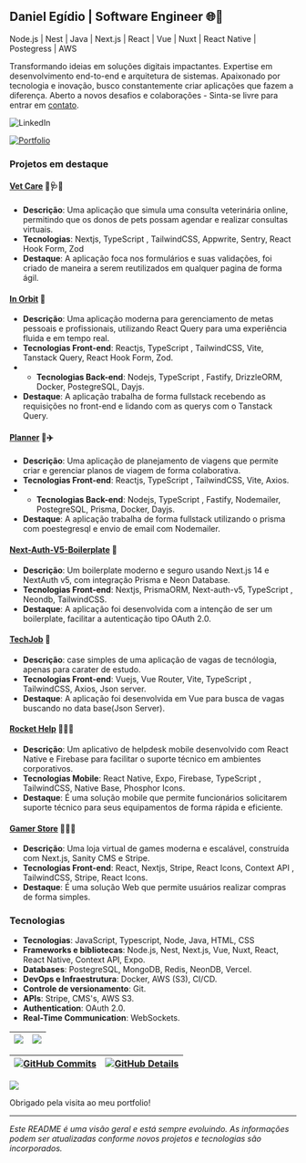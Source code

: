 ## Daniel Egídio | Software Engineer 🌐📱

Node.js | Nest | Java | Next.js | React | Vue | Nuxt | React Native | Postegress | AWS 

Transformando ideias em soluções digitais impactantes. Expertise em desenvolvimento end-to-end e arquitetura de sistemas. Apaixonado por tecnologia e inovação, busco constantemente criar aplicações que fazem a diferença. Aberto a novos desafios e colaborações - Sinta-se livre para entrar em [contato](mailto:danielegidioti@gmail.com).

![LinkedIn](https://img.shields.io/badge/LinkedIn-0077B5?style=for-the-badge&logo=linkedin&logoColor=white)

[![Portfolio](https://img.shields.io/badge/Portfolio-Visit%20My%20Site-blue)](https://daniel-egidio.netlify.app/)

### **Projetos em destaque**

#### [Vet Care](https://github.com/DanielEgiidio/VetCare) 🐶🩺📅

- **Descrição**: Uma aplicação que simula uma consulta veterinária online, permitindo que os donos de pets possam agendar e realizar consultas virtuais.
- **Tecnologias**: Nextjs, TypeScript , TailwindCSS, Appwrite, Sentry, React Hook Form, Zod
- **Destaque**: A aplicação foca nos formulários e suas validações, foi criado de maneira a serem reutilizados em qualquer pagina de forma ágil.

#### [In Orbit](https://github.com/DanielEgiidio/in-orbit-frontend) 📅

- **Descrição**: Uma aplicação moderna para gerenciamento de metas pessoais e profissionais, utilizando React Query para uma experiência fluida e em tempo real.
- **Tecnologias Front-end**: Reactjs, TypeScript , TailwindCSS, Vite, Tanstack Query, React Hook Form, Zod.
- - **Tecnologias Back-end**: Nodejs, TypeScript , Fastify, DrizzleORM, Docker, PostegreSQL, Dayjs.
- **Destaque**: A aplicação trabalha de forma fullstack recebendo as requisições no front-end e lidando com as querys com o Tanstack Query.

#### [Planner](https://github.com/DanielEgiidio/planner_web) 📅✈️

- **Descrição**: Uma aplicação de planejamento de viagens que permite criar e gerenciar planos de viagem de forma colaborativa.
- **Tecnologias Front-end**: Reactjs, TypeScript , TailwindCSS, Vite, Axios.
- - **Tecnologias Back-end**: Nodejs, TypeScript , Fastify, Nodemailer, PostegreSQL, Prisma, Docker, Dayjs.
- **Destaque**: A aplicação trabalha de forma fullstack utilizando o prisma com poestegresql e envio de email com Nodemailer.

#### [Next-Auth-V5-Boilerplate](https://github.com/DanielEgiidio/next-auth-v5) 🔐

- **Descrição**: Um boilerplate moderno e seguro usando Next.js 14 e NextAuth v5, com integração Prisma e Neon Database.
- **Tecnologias Front-end**: Nextjs, PrismaORM, Next-auth-v5, TypeScript , Neondb, TailwindCSS.
- **Destaque**: A aplicação foi desenvolvida com a intenção de ser um boilerplate, facilitar a autenticação tipo OAuth 2.0.

#### [TechJob](https://github.com/DanielEgiidio/Tech-Jobs) 💼

- **Descrição**: case simples de uma aplicação de vagas de tecnólogia, apenas para carater de estudo.
- **Tecnologias Front-end**: Vuejs, Vue Router, Vite, TypeScript , TailwindCSS, Axios, Json server.
- **Destaque**: A aplicação foi desenvolvida em Vue para busca de vagas buscando no data base(Json Server).

#### [Rocket Help](https://github.com/DanielEgiidio/rocket-help)  💬📱📞

- **Descrição**: Um aplicativo de helpdesk mobile desenvolvido com React Native e Firebase para facilitar o suporte técnico em ambientes corporativos.
- **Tecnologias Mobile**: React Native, Expo, Firebase, TypeScript , TailwindCSS, Native Base, Phosphor Icons.
- **Destaque**: É uma solução mobile que permite funcionários solicitarem suporte técnico para seus equipamentos de forma rápida e eficiente.

#### [Gamer Store](https://github.com/DanielEgiidio/rocket-help)  💬📱📞

- **Descrição**: Uma loja virtual de games moderna e escalável, construída com Next.js, Sanity CMS e Stripe.
- **Tecnologias Front-end**: React, Nextjs, Stripe, React Icons, Context API , TailwindCSS, Stripe, React Icons.
- **Destaque**: É uma solução Web que permite usuários realizar compras de forma simples.

 
### **Tecnologias**

- **Tecnologias**: JavaScript, Typescript, Node, Java, HTML, CSS 
- **Frameworks e bibliotecas**: Node.js, Nest, Next.js, Vue, Nuxt, React, React Native, Context API, Expo.
- **Databases**: PostegreSQL, MongoDB, Redis, NeonDB, Vercel. 
- **DevOps e Infraestrutura**: Docker, AWS (S3), CI/CD.
- **Controle de versionamento**: Git.
- **APIs**: Stripe, CMS's, AWS S3.
- **Authentication**: OAuth 2.0. 
- **Real-Time Communication**: WebSockets.

| ![](http://github-profile-summary-cards.vercel.app/api/cards/repos-per-language?username=DanielEgiidio&theme=dracula) | ![](http://github-profile-summary-cards.vercel.app/api/cards/stats?username=DanielEgiidio&theme=dracula)
 | ----------- | ----------- |

 | [![GitHub Commits](http://github-profile-summary-cards.vercel.app/api/cards/productive-time?username=DanielEgiidio&theme=dracula&utcOffset=-3)](https://github.com/vn7n24fzkq/github-profile-summary-cards) | [![GitHub Details](http://github-profile-summary-cards.vercel.app/api/cards/profile-details?username=DanielEgiidio&theme=dracula)](https://github.com/vn7n24fzkq/github-profile-summary-cards) |  
 | ----------- | ----------- |

 
 <div align="center justifyCenter" >
<a href="https://skillicons.dev"   >
  <img src="https://skillicons.dev/icons?i=git,vscode,javascript,typescript,css,html,react,next,tailwind,sass,nodejs,express,nest,vue,docker,figma,github,jest,postman,styledcomponents,vercel,vite,mongodb,postgres,java,reactnative" />
</a>
  <br />
  </div>



Obrigado pela visita ao meu portfolio!

---

*Este README é uma visão geral e está sempre evoluindo. As informações podem ser atualizadas conforme novos projetos e tecnologias são incorporados.*


